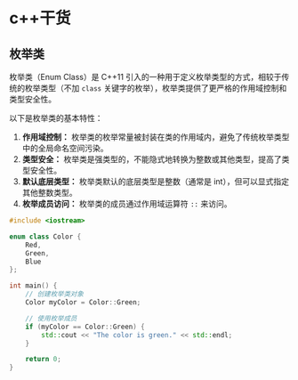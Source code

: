 # c++干货

## 枚举类

枚举类（Enum Class）是 C++11 引入的一种用于定义枚举类型的方式，相较于传统的枚举类型（不加 `class` 关键字的枚举），枚举类提供了更严格的作用域控制和类型安全性。

以下是枚举类的基本特性：

1. **作用域控制：** 枚举类的枚举常量被封装在类的作用域内，避免了传统枚举类型中的全局命名空间污染。
2. **类型安全：** 枚举类是强类型的，不能隐式地转换为整数或其他类型，提高了类型安全性。
3. **默认底层类型：** 枚举类默认的底层类型是整数（通常是 int），但可以显式指定其他整数类型。
4. **枚举成员访问：** 枚举类的成员通过作用域运算符 `::` 来访问。

```c++
#include <iostream>

enum class Color {
    Red,
    Green,
    Blue
};

int main() {
    // 创建枚举类对象
    Color myColor = Color::Green;

    // 使用枚举成员
    if (myColor == Color::Green) {
        std::cout << "The color is green." << std::endl;
    }

    return 0;
}

```

